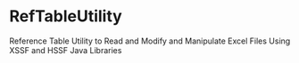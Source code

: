 # RefTableUtility
Reference Table Utility to Read and Modify and Manipulate Excel Files Using XSSF and HSSF Java Libraries
